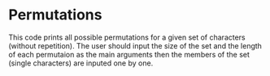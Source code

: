 # Permutations
This code prints all possible permutations for a given set of characters (without repetition).
The user should input the size of the set and the length of each permutaion as the main arguments
then the members of the set (single characters) are inputed one by one.

